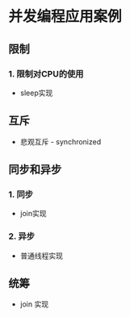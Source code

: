 # 并发编程应用案例


## 限制

### 1. 限制对CPU的使用

- sleep实现


## 互斥

- 悲观互斥 - synchronized 


## 同步和异步

### 1. 同步

- join实现

### 2. 异步

- 普通线程实现


## 统筹

- join 实现
